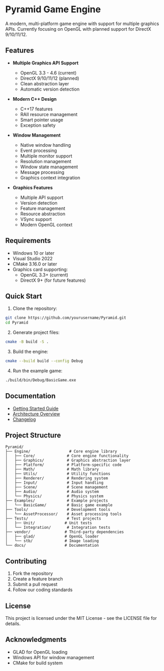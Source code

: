 # Pyramid Game Engine

A modern, multi-platform game engine with support for multiple graphics APIs. Currently focusing on OpenGL with planned support for DirectX 9/10/11/12.

## Features

- **Multiple Graphics API Support**
  - OpenGL 3.3 - 4.6 (current)
  - DirectX 9/10/11/12 (planned)
  - Clean abstraction layer
  - Automatic version detection

- **Modern C++ Design**
  - C++17 features
  - RAII resource management
  - Smart pointer usage
  - Exception safety

- **Window Management**
  - Native window handling
  - Event processing
  - Multiple monitor support
  - Resolution management
  - Window state management
  - Message processing
  - Graphics context integration

- **Graphics Features**
  - Multiple API support
  - Version detection
  - Feature management
  - Resource abstraction
  - VSync support
  - Modern OpenGL context

## Requirements

- Windows 10 or later
- Visual Studio 2022
- CMake 3.16.0 or later
- Graphics card supporting:
  - OpenGL 3.3+ (current)
  - DirectX 9+ (for future features)

## Quick Start

1. Clone the repository:
```bash
git clone https://github.com/yourusername/Pyramid.git
cd Pyramid
```

2. Generate project files:
```bash
cmake -B build -S .
```

3. Build the engine:
```bash
cmake --build build --config Debug
```

4. Run the example game:
```bash
./build/bin/Debug/BasicGame.exe
```

## Documentation

- [Getting Started Guide](docs/GettingStarted.md)
- [Architecture Overview](docs/Architecture.md)
- [Changelog](CHANGELOG.md)

## Project Structure

```
Pyramid/
├── Engine/                 # Core engine library
│   ├── Core/              # Core engine functionality
│   ├── Graphics/          # Graphics abstraction layer
│   ├── Platform/          # Platform-specific code
│   ├── Math/              # Math library
│   ├── Utils/             # Utility functions
│   ├── Renderer/          # Rendering system
│   ├── Input/             # Input handling
│   ├── Scene/             # Scene management
│   ├── Audio/             # Audio system
│   └── Physics/           # Physics system
├── Examples/              # Example projects
│   └── BasicGame/         # Basic game example
├── Tools/                 # Development tools
│   └── AssetProcessor/    # Asset processing tools
├── Tests/                 # Test projects
│   ├── Unit/             # Unit tests
│   └── Integration/       # Integration tests
├── vendor/               # Third-party dependencies
│   ├── glad/             # OpenGL loader
│   └── stb/              # Image loading
└── docs/                 # Documentation
```

## Contributing

1. Fork the repository
2. Create a feature branch
3. Submit a pull request
4. Follow our coding standards

## License

This project is licensed under the MIT License - see the LICENSE file for details.

## Acknowledgments

- GLAD for OpenGL loading
- Windows API for window management
- CMake for build system
